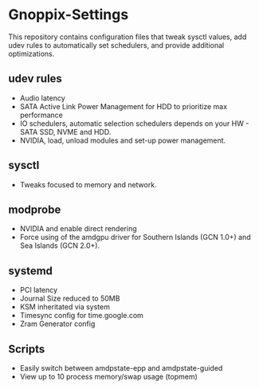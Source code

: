 # Gnoppix-Settings
This repository contains configuration files that tweak sysctl values, add udev rules to automatically set schedulers, and provide additional optimizations.

## udev rules
- Audio latency
- SATA Active Link Power Management for HDD to prioritize max performance 
- IO schedulers, automatic selection schedulers depends on your HW - SATA SSD, NVME and HDD.
- NVIDIA, load, unload modules and set-up power management. 

## sysctl
- Tweaks focused to memory and network.

## modprobe
- NVIDIA and enable direct rendering
- Force using of the amdgpu driver for Southern Islands (GCN 1.0+) and Sea Islands (GCN 2.0+).

## systemd
- PCI latency
- Journal Size reduced to 50MB
- KSM inheritated via system
- Timesync config for time.google.com
- Zram Generator config

## Scripts
- Easily switch between amdpstate-epp and amdpstate-guided
- View up to 10 process memory/swap usage (topmem)
